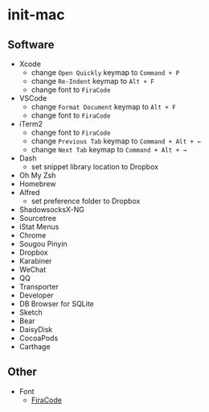 # init-mac

## Software

* Xcode
  * change `Open Quickly` keymap to `Command + P`
  * change `Re-Indent` keymap to `Alt + F`
  * change font to `FiraCode`
* VSCode
  * change `Format Document` keymap to `Alt + F`
  * change font to `FiraCode`
* iTerm2
  * change font to `FiraCode`
  * change `Previous Tab` keymap to `Command + Alt + ←`
  * change `Next Tab` keymap to `Command + Alt + →`
* Dash
  * set snippet library location to Dropbox
* Oh My Zsh
* Homebrew
* Alfred
  * set preference folder to Dropbox
* ShadowsocksX-NG
* Sourcetree
* iStat Menus
* Chrome
* Sougou Pinyin 
* Dropbox
* Karabiner
* WeChat
* QQ
* Transporter
* Developer
* DB Browser for SQLite
* Sketch
* Bear
* DaisyDisk
* CocoaPods
* Carthage

## Other

* Font
  * [FiraCode](https://github.com/tonsky/FiraCode)
